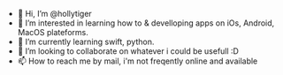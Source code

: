 - 👋 Hi, I’m @hollytiger
- 👀 I’m interested in learning how to & develloping apps on iOs, Android, MacOS plateforms.
- 🌱 I’m currently learning swift, python.
- 💞️ I’m looking to collaborate on whatever i could be usefull :D
- 📫 How to reach me by mail, i'm not freqently online and available

<!---
hollytiger/hollytiger is a ✨ special ✨ repository because its `README.md` (this file) appears on your GitHub profile.
You can click the Preview link to take a look at your changes.
--->
